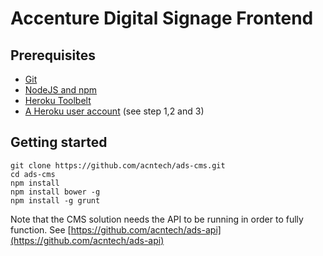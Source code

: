 # Accenture Digital Signage Frontend

## Prerequisites
* [Git](http://git-scm.com/downloads)
* [NodeJS and npm](http://nodejs.org/download/)
* [Heroku Toolbelt](https://toolbelt.heroku.com/)
* [A Heroku user account](https://devcenter.heroku.com/articles/quickstart) (see step 1,2 and 3)


## Getting started
```
git clone https://github.com/acntech/ads-cms.git
cd ads-cms
npm install
npm install bower -g
npm install -g grunt
```
Note that the CMS solution needs the API to be running in order to fully function. See [https://github.com/acntech/ads-api](https://github.com/acntech/ads-api)
